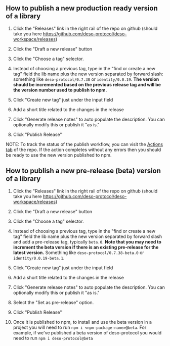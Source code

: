 ## How to publish a new production ready version of a library

1. Click the "Releases" link in the right rail of the repo on github (should take you here https://github.com/deso-protocol/deso-workspace/releases)

2. Click the "Draft a new release" button
3. Click the "Choose a tag" selector.

4. Instead of choosing a previous tag, type in the "find or create a new tag"
   field the lib name plus the new version separated by forward slash: something
   like `deso-protocol/0.7.38` or `identity/0.0.19`. **The version should be
   incremented based on the previous release tag and will be the version number
   used to publish to npm.**

5. Click "Create new tag" just under the input field

6. Add a short title related to the changes in the release

7. Click "Generate release notes" to auto populate the description. You can optionally modify this or
   publish it "as is."

8. Click "Publish Release"

NOTE: To track the status of the publish workflow, you can visit the [Actions tab](https://github.com/deso-protocol/deso-workspace/actions) of the repo. If the action completes without any errors then you should be ready to use the new version published to npm.

## How to publish a new pre-release (beta) version of a library

1. Click the "Releases" link in the right rail of the repo on github (should take you here https://github.com/deso-protocol/deso-workspace/releases)

2. Click the "Draft a new release" button

3. Click the "Choose a tag" selector.

4. Instead of choosing a previous tag, type in the "find or create a new tag"
   field the lib name plus the new version separated by forward slash and add a
   pre-release tag, typically `beta.0`. **Note that you may need to increment the
   beta version if there is an existing pre-release for the latest version.**
   Something like `deso-protocol/0.7.38-beta.0` or `identity/0.0.19-beta.1`.

5. Click "Create new tag" just under the input field

6. Add a short title related to the changes in the release

7. Click "Generate release notes" to auto populate the description. You can optionally modify this or
   publish it "as is."

8. Select the "Set as pre-release" option.

9. Click "Publish Release"

10. Once it is published to npm, to install and use the beta version in a project
    you will need to run `npm i <npm-package-name>@beta`. For example, if we've
    published a beta version of deso-protocol you would need to run `npm i deso-protocol@beta`
